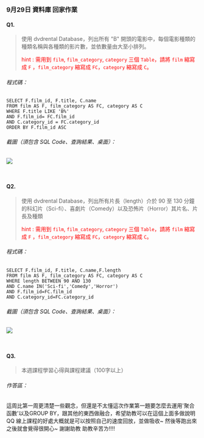 ### 9月29日 資料庫 回家作業

#### Q1.

> 使用 dvdrental Database，列出所有 "B" 開頭的電影中，每個電影種類的種類名稱與各種類的影片數，並依數量由大至小排列。
>
> <font color=#FF0000>hint : 需用到 `film`, `film_category`, `category` 三個 `Table`，請將 `film` 縮寫成 `F` ，`film_category` 縮寫成 `FC`，`category` 縮寫成 `C`。</font>

###### 程式碼：

```
SELECT F.film_id, F.title, C.name
FROM film AS F, film_category AS FC, category AS C
WHERE F.title LIKE 'B%'
AND F.film_id= FC.film_id
AND C.category_id = FC.category_id
ORDER BY F.film_id ASC
```

###### 截圖（須包含 SQL Code、查詢結果、桌面）：
<img src='./png/Q1截圖.png'>

&nbsp;

#### Q2.

> 使用 dvdrental Database，列出所有片長（length）介於 90 至 130 分鐘的科幻片（Sci-fi）、喜劇片（Comedy）以及恐怖片（Horror）其片名、片長及種類
>
> <font color=#FF0000>hint : 需用到 `film`, `film_category`, `category` 三個 `Table`，請將 `film` 縮寫成 `F` ，`film_category` 縮寫成 `FC`，`category` 縮寫成 `C`。</font>

###### 程式碼：

```
SELECT F.film_id, F.title, C.name,F.length
FROM film AS F, film_category AS FC, category AS C
WHERE length BETWEEN 90 AND 130
AND C.name IN('Sci-fi','Comedy','Horror')
AND F.film_id=FC.film_id
AND C.category_id=FC.category_id
```

###### 截圖（須包含 SQL Code、查詢結果、桌面）：

<img src='./png/Q2截圖.png'>

&nbsp;

#### Q3.

> 本週課程學習心得與課程建議（100字以上）

###### 作答區：
這周比第一周更清楚一些觀念，但還是不太懂這次作業第一題要怎麼去運用'聚合函數'以及GROUP BY，跟其他的東西做融合，希望助教可以在這個上面多做說明QQ
線上課程的好處大概就是可以按照自己的速度回放，並做吸收~
然後等跑出來之後就會覺得很開心~
謝謝助教 助教辛苦ㄌ!!!!
